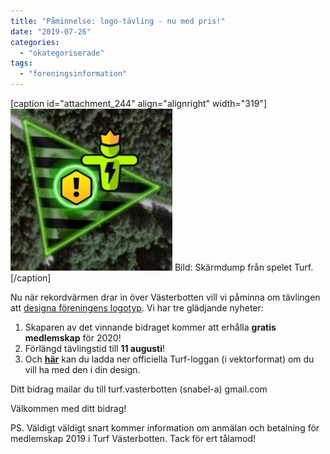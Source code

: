 ```yaml
---
title: "Påminnelse: logo-tävling - nu med pris!"
date: "2019-07-26"
categories: 
  - "okategoriserade"
tags: 
  - "foreningsinformation"
---
```


\[caption id="attachment\_244" align="alignright" width="319"\]![cropped-2019-06-26-19.40.25](images/cropped-2019-06-26-19.40.25.jpg) Bild: Skärmdump från spelet Turf.\[/caption\]

Nu när rekordvärmen drar in över Västerbotten vill vi påminna om tävlingen att [designa föreningens logotyp](https://turfvasterbotten.wordpress.com/2019/06/23/inbjudan-till-att-designa-turf-vasterbottens-logotyp/). Vi har tre glädjande nyheter:

1. Skaparen av det vinnande bidraget kommer att erhålla **gratis medlemskap** för 2020!
2. Förlängd tävlingstid till **11 augusti**!
3. Och **[här](https://www.dropbox.com/s/5zh1c4cau534s12/logo.ai?dl=0)** kan du ladda ner officiella Turf-loggan (i vektorformat) om du vill ha med den i din design.

Ditt bidrag mailar du till turf.vasterbotten (snabel-a) gmail.com

Välkommen med ditt bidrag!

PS. Väldigt väldigt snart kommer information om anmälan och betalning för medlemskap 2019 i Turf Västerbotten. Tack för ert tålamod!
